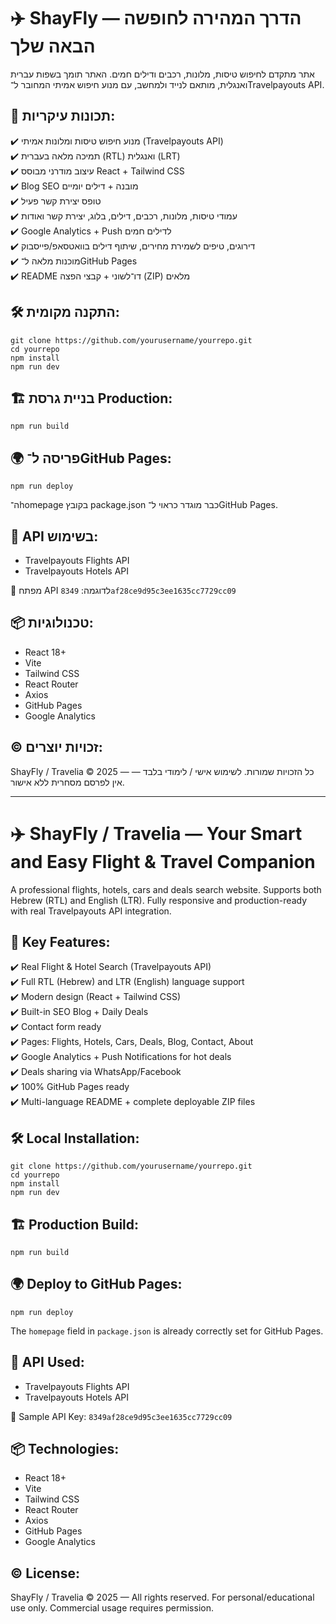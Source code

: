
# ✈️ ShayFly — הדרך המהירה לחופשה הבאה שלך

אתר מתקדם לחיפוש טיסות, מלונות, רכבים ודילים חמים.
האתר תומך בשפות עברית ואנגלית, מותאם לנייד ולמחשב, עם מנוע חיפוש אמיתי המחובר ל־Travelpayouts API.

## 🚀 תכונות עיקריות:

✔️ מנוע חיפוש טיסות ומלונות אמיתי (Travelpayouts API)  
✔️ תמיכה מלאה בעברית (RTL) ואנגלית (LRT)  
✔️ עיצוב מודרני מבוסס React + Tailwind CSS  
✔️ Blog SEO מובנה + דילים יומיים  
✔️ טופס יצירת קשר פעיל  
✔️ עמודי טיסות, מלונות, רכבים, דילים, בלוג, יצירת קשר ואודות  
✔️ Google Analytics + Push לדילים חמים  
✔️ דירוגים, טיפים לשמירת מחירים, שיתוף דילים בוואטסאפ/פייסבוק  
✔️ מוכנות מלאה ל־GitHub Pages  
✔️ README דו־לשוני + קבצי הפצה (ZIP) מלאים

## 🛠️ התקנה מקומית:

```
git clone https://github.com/yourusername/yourrepo.git
cd yourrepo
npm install
npm run dev
```

## 🏗️ בניית גרסת Production:

```
npm run build
```

## 🌍 פריסה ל־GitHub Pages:

```
npm run deploy
```

ה־homepage בקובץ package.json כבר מוגדר כראוי ל־GitHub Pages.

## 🔌 API בשימוש:

- Travelpayouts Flights API
- Travelpayouts Hotels API

🔑 מפתח API לדוגמה: `8349af28ce9d95c3ee1635cc7729cc09`

## 📦 טכנולוגיות:

- React 18+
- Vite
- Tailwind CSS
- React Router
- Axios
- GitHub Pages
- Google Analytics

## © זכויות יוצרים:

ShayFly / Travelia © 2025 — כל הזכויות שמורות.
לשימוש אישי / לימודי בלבד — אין לפרסם מסחרית ללא אישור.

---

# ✈️ ShayFly / Travelia — Your Smart and Easy Flight & Travel Companion

A professional flights, hotels, cars and deals search website.
Supports both Hebrew (RTL) and English (LTR). Fully responsive and production-ready with real Travelpayouts API integration.

## 🚀 Key Features:

✔️ Real Flight & Hotel Search (Travelpayouts API)  
✔️ Full RTL (Hebrew) and LTR (English) language support  
✔️ Modern design (React + Tailwind CSS)  
✔️ Built-in SEO Blog + Daily Deals  
✔️ Contact form ready  
✔️ Pages: Flights, Hotels, Cars, Deals, Blog, Contact, About  
✔️ Google Analytics + Push Notifications for hot deals  
✔️ Deals sharing via WhatsApp/Facebook  
✔️ 100% GitHub Pages ready  
✔️ Multi-language README + complete deployable ZIP files

## 🛠️ Local Installation:

```
git clone https://github.com/yourusername/yourrepo.git
cd yourrepo
npm install
npm run dev
```

## 🏗️ Production Build:

```
npm run build
```

## 🌍 Deploy to GitHub Pages:

```
npm run deploy
```

The `homepage` field in `package.json` is already correctly set for GitHub Pages.

## 🔌 API Used:

- Travelpayouts Flights API
- Travelpayouts Hotels API

🔑 Sample API Key: `8349af28ce9d95c3ee1635cc7729cc09`

## 📦 Technologies:

- React 18+
- Vite
- Tailwind CSS
- React Router
- Axios
- GitHub Pages
- Google Analytics

## © License:

ShayFly / Travelia © 2025 — All rights reserved.
For personal/educational use only. Commercial usage requires permission.
